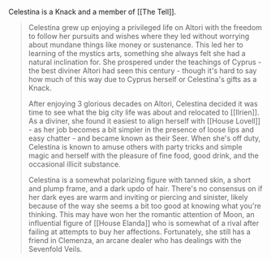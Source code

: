 Celestina is a Knack and a member of [[The Tell]]. 

>Celestina grew up enjoying a privileged life on Altori with the freedom to follow her pursuits and wishes where they led without worrying about mundane things like money or sustenance. This led her to learning of the mystics arts, something she always felt she had a natural inclination for. She prospered under the teachings of Cyprus - the best diviner Altori had seen this century - though it's hard to say how much of this way due to Cyprus herself or Celestina's gifts as a Knack. 
>
>After enjoying 3 glorious decades on Altori, Celestina decided it was time to see what the big city life was about and relocated to [[Ilrien]]. As a diviner, she found it easiest to align herself with [[House Lovell]] - as her job becomes a bit simpler in the presence of loose lips and easy chatter - and became known as their Seer. When she's off duty, Celestina is known to amuse others with party tricks and simple magic and herself with the pleasure of fine food, good drink, and the occasional illicit substance. 
>
>Celestina is a somewhat polarizing figure with tanned skin, a short and plump frame, and a dark updo of hair. There's no consensus on if her dark eyes are warm and inviting or piercing and sinister, likely because of the way she seems a bit too good at knowing what you're thinking. This may have won her the romantic attention of Moon, an influential figure of [[House Elanda]] who is somewhat of a rival after failing at attempts to buy her affections. Fortunately, she still has a friend in Clemenza, an arcane dealer who has dealings with the Sevenfold Veils.